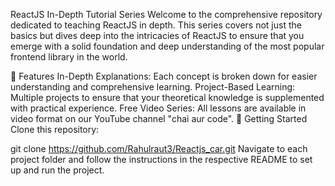 ReactJS In-Depth Tutorial Series
Welcome to the comprehensive repository dedicated to teaching ReactJS in depth. This series covers not just the basics but dives deep into the intricacies of ReactJS to ensure that you emerge with a solid foundation and deep understanding of the most popular frontend library in the world.

🌟 Features
In-Depth Explanations: Each concept is broken down for easier understanding and comprehensive learning.
Project-Based Learning: Multiple projects to ensure that your theoretical knowledge is supplemented with practical experience.
Free Video Series: All lessons are available in video format on our YouTube channel "chai aur code".
🚀 Getting Started
Clone this repository:

git clone https://github.com/Rahulraut3/Reactjs_car.git
Navigate to each project folder and follow the instructions in the respective README to set up and run the project.
